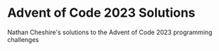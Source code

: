 # Advent of Code 2023 Solutions

Nathan Cheshire's solutions to the Advent of Code 2023 programming challenges
